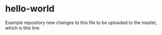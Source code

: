 # hello-world
Example repository
new changes to this file to be uploaded to the master, which is this line
